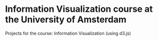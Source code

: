 # Information Visualization course at the University of Amsterdam
Projects for the course: Information Visualization (using d3.js)
